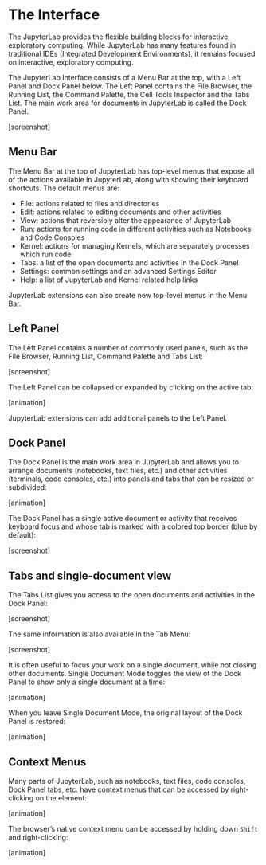 
# The Interface

The JupyterLab provides the flexible building blocks for interactive, exploratory computing. While JupyterLab has many features found in traditional IDEs (Integrated Development Environments), it remains focused on interactive, exploratory computing.

The JupyterLab Interface consists of a Menu Bar at the top, with a Left Panel and Dock Panel below. The Left Panel contains the File Browser, the Running List, the Command Palette, the Cell Tools Inspector and the Tabs List. The main work area for documents in JupyterLab is called the Dock Panel.

[screenshot]

## Menu Bar

The Menu Bar at the top of JupyterLab has top-level menus that expose all of the actions available in JupyterLab, along with showing their keyboard shortcuts. The default menus are:


- File: actions related to files and directories
- Edit: actions related to editing documents and other activities
- View: actions that reversibly alter the appearance of JupyterLab
- Run: actions for running code in different activities such as Notebooks and Code Consoles
- Kernel: actions for managing Kernels, which are separately processes which run code
- Tabs: a list of the open documents and activities in the Dock Panel
- Settings: common settings and an advanced Settings Editor
- Help: a list of JupyterLab and Kernel related help links

JupyterLab extensions can also create new top-level menus in the Menu Bar.

## Left Panel

The Left Panel contains a number of commonly used panels, such as the File Browser, Running List, Command Palette and Tabs List:

[screenshot]

The Left Panel can be collapsed or expanded by clicking on the active tab:

[animation]

JupyterLab extensions can add additional panels to the Left Panel.

## Dock Panel

The Dock Panel is the main work area in JupyterLab and allows you to arrange documents (notebooks, text files, etc.) and other activities (terminals, code consoles, etc.) into panels and tabs that can be resized or subdivided:

[animation]

The Dock Panel has a single active document or activity that receives keyboard focus and whose tab is marked with a colored top border (blue by default):

[screenshot]

## Tabs and single-document view

The Tabs List gives you access to the open documents and activities in the Dock Panel:

[screenshot]

The same information is also available in the Tab Menu:

[screenshot]

It is often useful to focus your work on a single document, while not closing other documents. Single Document Mode toggles the view of the Dock Panel to show only a single document at a time:

[animation]

When you leave Single Document Mode, the original layout of the Dock Panel is restored:

[animation]


## Context Menus

Many parts of JupyterLab, such as notebooks, text files, code consoles, Dock Panel tabs, etc. have context menus that can be accessed by right-clicking on the element:

[animation]

The browser’s native context menu can be accessed by holding down `Shift` and right-clicking:

[animation]
